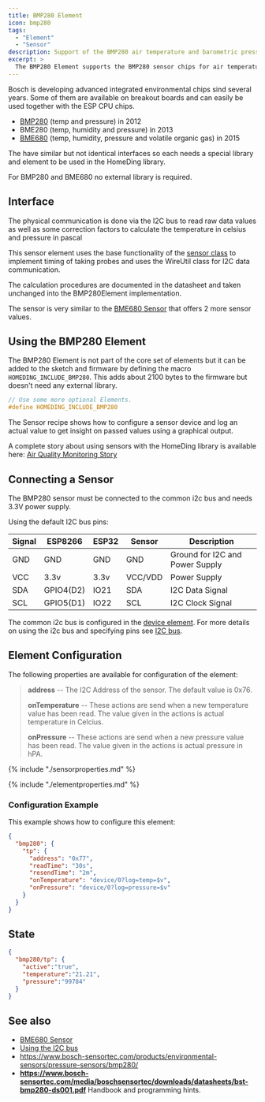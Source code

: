 ```yaml
---
title: BMP280 Element
icon: bmp280
tags:
  - "Element"
  - "Sensor"
description: Support of the BMP280 air temperature and barometric pressure sensor chips.
excerpt: >
  The BMP280 Element supports the BMP280 sensor chips for air temperature and air absolute barometric pressure.
---
```


Bosch is developing advanced integrated environmental chips sind several years.  Some of them are available on breakout
boards and can easily be used together with the ESP CPU chips.

* [BMP280](/elements/bmp280.md) (temp and pressure) in 2012
* BME280 (temp, humidity and pressure) in 2013
* [BME680](/elements/bme680.md) (temp, humidity, pressure and volatile organic gas) in 2015

The have similar but not identical interfaces so each needs a special library and element to be used in the HomeDing library.

For BMP280 and BME680 no external library is required.


## Interface

The physical communication is done via the I2C bus to read raw data values as well as some correction factors to
calculate the temperature in celsius and pressure in pascal

This sensor element uses the base functionality of the [sensor class](/elements/sensors.md) to implement timing of
taking probes and uses the WireUtil class for I2C data communication.

The calculation procedures are documented in the datasheet and taken unchanged into the BMP280Element implementation.

The sensor is very similar to the [BME680 Sensor](/elements/bme680.md) that offers 2 more sensor values.


<!-- ## Web UI for the BMP280 Element

There is a dedicated card for this element available that shows the actual temperature and pressure.

![BMP280 Sensor UI](/elements/bmp280ui.png)
TODO: Picture for is bmp280ui missing
-->


## Using the BMP280 Element

The BMP280 Element is not part of the core set of elements but it can be added to the sketch and firmware by defining
the macro `HOMEDING_INCLUDE_BMP280`.  This adds about 2100 bytes to the firmware but doesn't need any external library.

``` cpp
// Use some more optional Elements.
#define HOMEDING_INCLUDE_BMP280
```

The Sensor recipe shows how to configure a sensor device and log an actual value to get insight on passed values using a
graphical output.

A complete story about using sensors with the HomeDing library is available here:
[Air Quality Monitoring Story](/stories/story-airquality.md)


## Connecting a Sensor

The BMP280 sensor must be connected to the common i2c bus and needs 3.3V power supply.

Using the default I2C bus pins:

| Signal                               | ESP8266   | ESP32 | Sensor  | Description                     |
| ------------------------------------ | --------- | ----- | ------- | ------------------------------- |
| <span class="gpio black">GND</span>  | GND       | GND   | GND     | Ground for I2C and Power Supply |
| <span class="gpio red">VCC</span>    | 3.3v      | 3.3v  | VCC/VDD | Power Supply                    |
| <span class="gpio blue">SDA</span>   | GPIO4(D2) | IO21  | SDA     | I2C Data Signal                 |
| <span class="gpio yellow">SCL</span> | GPIO5(D1) | IO22  | SCL     | I2C Clock Signal                |

The common i2c bus is configured in the [device element](/elements/device.md).  For more details on using the i2c bus
and specifying pins see [I2C bus](/dev/i2c.md).


## Element Configuration

<object data="/element.svg?bmp280" type="image/svg+xml"></object>

The following properties are available for configuration of the element:

> **address** -- The I2C Address of the sensor. The default value is 0x76.
>
> **onTemperature** -- These actions are send when a new temperature value has been read. The value given in the actions is actual temperature in Celcius.
>
> **onPressure** -- These actions are send when a new pressure value has been read. The value given in the actions is actual pressure in hPA.


{% include "./sensorproperties.md" %}

{% include "./elementproperties.md" %}

### Configuration Example

This example shows how to configure this element:

``` json
{
  "bmp280": {
    "tp": {
      "address": "0x77",
      "readTime": "30s",
      "resendTime": "2m",
      "onTemperature": "device/0?log=temp=$v",
      "onPressure": "device/0?log=pressure=$v"
    }
  }
}
```

## State

``` json
{
  "bmp280/tp": {
    "active":"true",
    "temperature":"21.21",
    "pressure":"99784"
  }
}
```


## See also

* [BME680 Sensor](/elements/bme680.md)
* [Using the I2C bus](/dev/i2c.md)
* <https://www.bosch-sensortec.com/products/environmental-sensors/pressure-sensors/bmp280/>
* **<https://www.bosch-sensortec.com/media/boschsensortec/downloads/datasheets/bst-bmp280-ds001.pdf>** Handbook and programming hints.
